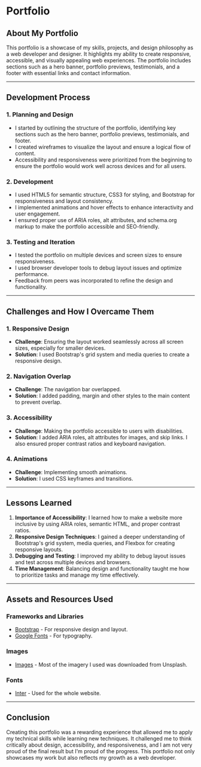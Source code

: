 # Portfolio

## About My Portfolio

This portfolio is a showcase of my skills, projects, and design philosophy as a web developer and designer. It highlights my ability to create responsive, accessible, and visually appealing web experiences. The portfolio includes sections such as a hero banner, portfolio previews, testimonials, and a footer with essential links and contact information.

---

## Development Process

### 1. **Planning and Design**

- I started by outlining the structure of the portfolio, identifying key sections such as the hero banner, portfolio previews, testimonials, and footer.
- I created wireframes to visualize the layout and ensure a logical flow of content.
- Accessibility and responsiveness were prioritized from the beginning to ensure the portfolio would work well across devices and for all users.

### 2. **Development**

- I used HTML5 for semantic structure, CSS3 for styling, and Bootstrap for responsiveness and layout consistency.
- I implemented animations and hover effects to enhance interactivity and user engagement.
- I ensured proper use of ARIA roles, alt attributes, and schema.org markup to make the portfolio accessible and SEO-friendly.

### 3. **Testing and Iteration**

- I tested the portfolio on multiple devices and screen sizes to ensure responsiveness.
- I used browser developer tools to debug layout issues and optimize performance.
- Feedback from peers was incorporated to refine the design and functionality.

---

## Challenges and How I Overcame Them

### 1. **Responsive Design**

- **Challenge**: Ensuring the layout worked seamlessly across all screen sizes, especially for smaller devices.
- **Solution**: I used Bootstrap's grid system and media queries to create a responsive design.

### 2. **Navigation Overlap**

- **Challenge**: The navigation bar overlapped.
- **Solution**: I added padding, margin and other styles to the main content to prevent overlap.

### 3. **Accessibility**

- **Challenge**: Making the portfolio accessible to users with disabilities.
- **Solution**: I added ARIA roles, alt attributes for images, and skip links. I also ensured proper contrast ratios and keyboard navigation.

### 4. **Animations**

- **Challenge**: Implementing smooth animations.
- **Solution**: I used CSS keyframes and transitions.

---

## Lessons Learned

1. **Importance of Accessibility**: I learned how to make a website more inclusive by using ARIA roles, semantic HTML, and proper contrast ratios.
2. **Responsive Design Techniques**: I gained a deeper understanding of Bootstrap's grid system, media queries, and Flexbox for creating responsive layouts.
3. **Debugging and Testing**: I improved my ability to debug layout issues and test across multiple devices and browsers.
4. **Time Management**: Balancing design and functionality taught me how to prioritize tasks and manage my time effectively.

---

## Assets and Resources Used

### Frameworks and Libraries

- [Bootstrap](https://getbootstrap.com/) - For responsive design and layout.
- [Google Fonts](https://fonts.google.com/) - For typography.

### Images

- [Images](https://unsplash.com/) - Most of the imagery I used was downloaded from Unsplash.

### Fonts

- [Inter](https://fonts.google.com/specimen/Inter) - Used for the whole website.

---

## Conclusion

Creating this portfolio was a rewarding experience that allowed me to apply my technical skills while learning new techniques. It challenged me to think critically about design, accessibility, and responsiveness, and I am not very proud of the final result but I'm proud of the progress. This portfolio not only showcases my work but also reflects my growth as a web developer.
